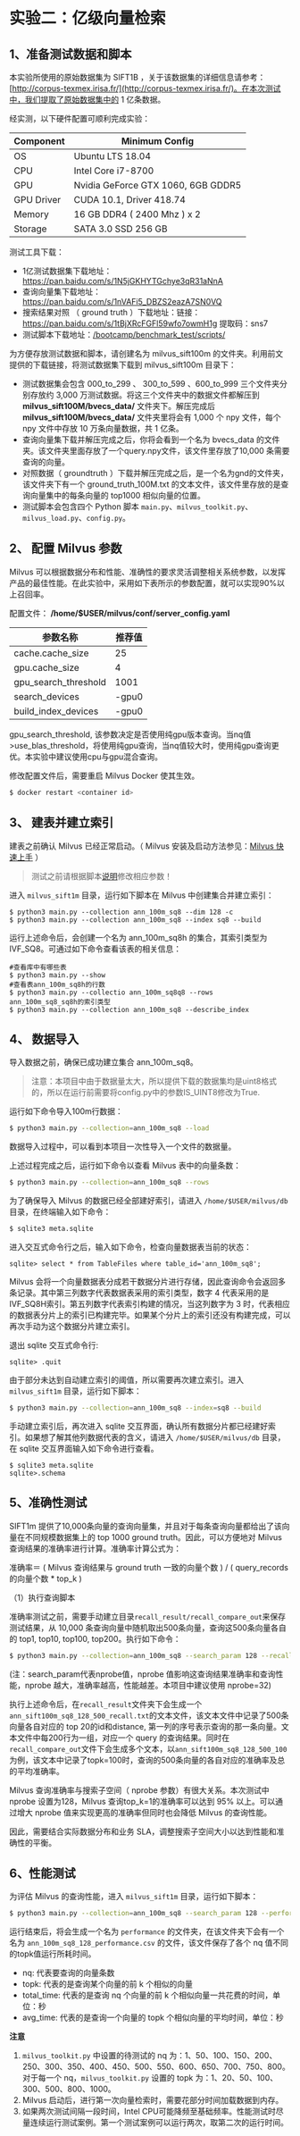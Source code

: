 # 实验二：亿级向量检索

## 1、准备测试数据和脚本

本实验所使用的原始数据集为 SIFT1B ，关于该数据集的详细信息请参考：[http://corpus-texmex.irisa.fr/](http://corpus-texmex.irisa.fr/)。在本次测试中，我们提取了原始数据集中的 1 亿条数据。

经实测，以下硬件配置可顺利完成实验：

| Component           | Minimum Config                |
| ------------------ | -------------------------- |
| OS            | Ubuntu LTS 18.04 |
| CPU           | Intel Core i7-8700        |
| GPU           | Nvidia GeForce GTX 1060, 6GB GDDR5 |
| GPU Driver    | CUDA 10.1, Driver 418.74 |
| Memory        | 16 GB DDR4 ( 2400 Mhz ) x 2                |
| Storage       | SATA 3.0 SSD 256 GB                  |

测试工具下载：
- 1亿测试数据集下载地址：https://pan.baidu.com/s/1N5jGKHYTGchye3qR31aNnA
- 查询向量集下载地址：https://pan.baidu.com/s/1nVAFi5_DBZS2eazA7SN0VQ
- 搜索结果对照 （ ground truth ）下载地址：链接：https://pan.baidu.com/s/1tBjXRcFGFl59wfo7owmH1g 
  提取码：sns7
- 测试脚本下载地址：[/bootcamp/benchmark_test/scripts/](/benchmark_test/scripts/)

为方便存放测试数据和脚本，请创建名为 milvus_sift100m 的文件夹。利用前文提供的下载链接，将测试数据集下载到 milvus_sift100m 目录下：
- 测试数据集会包含 000_to_299  、 300_to_599 、600_to_999 三个文件夹分别存放约 3,000 万测试数据。将这三个文件夹中的数据文件都解压到 **milvus_sift100M/bvecs_data/** 文件夹下。解压完成后 **milvus_sift100M/bvecs_data/** 文件夹里将会有 1,000 个 npy 文件，每个 npy 文件中存放 10 万条向量数据，共 1 亿条。
- 查询向量集下载并解压完成之后，你将会看到一个名为 bvecs_data 的文件夹。该文件夹里面存放了一个query.npy文件，该文件里存放了10,000 条需要查询的向量。
- 对照数据（ groundtruth ）下载并解压完成之后，是一个名为gnd的文件夹，该文件夹下有一个 ground_truth_100M.txt 的文本文件，该文件里存放的是查询向量集中的每条向量的 top1000 相似向量的位置。
- 测试脚本会包含四个 Python 脚本 `main.py`、`milvus_toolkit.py`、`milvus_load.py`、`config.py`。

## 2、 配置 Milvus 参数

Milvus 可以根据数据分布和性能、准确性的要求灵活调整相关系统参数，以发挥产品的最佳性能。在此实验中，采用如下表所示的参数配置，就可以实现90%以上召回率。

配置文件： **/home/$USER/milvus/conf/server_config.yaml**

| 参数名称             | 推荐值       |
| -------------------- | ------------ |
| cache.cache_size   | 25           |
| gpu.cache_size   | 4            |
| gpu_search_threshold | 1001         |
| search_devices     |-gpu0 |
| build_index_devices     |-gpu0 |

gpu_search_threshold, 该参数决定是否使用纯gpu版本查询。当nq值>use_blas_threshold，将使用纯gpu查询，当nq值较大时，使用纯gpu查询更优。本实验中建议使用cpu与gpu混合查询。

修改配置文件后，需要重启 Milvus Docker 使其生效。

```bash
$ docker restart <container id>
```

## 3、 建表并建立索引

建表之前确认 Milvus 已经正常启动。（ Milvus 安装及启动方法参见：[Milvus 快速上手](https://milvus.io/cn/docs/v0.10.0/guides/get_started/install_milvus/gpu_milvus_docker.md) ）

> 测试之前请根据脚本[说明](/benchmark_test/scripts/README.md)修改相应参数！

进入 `milvus_sift1m` 目录，运行如下脚本在 Milvus 中创建集合并建立索引：

```shell
$ python3 main.py --collection ann_100m_sq8 --dim 128 -c
$ python3 main.py --collection ann_100m_sq8 --index sq8 --build 
```

运行上述命令后，会创建一个名为 ann_100m_sq8h 的集合，其索引类型为 IVF_SQ8。可通过如下命令查看该表的相关信息：

```shell
#查看库中有哪些表
$ python3 main.py --show
#查看表ann_100m_sq8h的行数
$ python3 main.py --collectio ann_100m_sq8q8 --rows
ann_100m_sq8_sq8h的索引类型
$ python3 main.py --collection ann_100m_sq8 --describe_index
```

## 4、 数据导入

导入数据之前，确保已成功建立集合 ann_100m_sq8。

> 注意：本项目中由于数据量太大，所以提供下载的数据集均是uint8格式的，所以在运行前需要将config.py中的参数IS_UINT8修改为True.

运行如下命令导入100m行数据：

```bash
$ python3 main.py --collection=ann_100m_sq8 --load
```

数据导入过程中，可以看到本项目一次性导入一个文件的数据量。

上述过程完成之后，运行如下命令以查看 Milvus 表中的向量条数：

```bash
$ python3 main.py --collection=ann_100m_sq8 --rows
```

为了确保导入 Milvus 的数据已经全部建好索引，请进入  `/home/$USER/milvus/db` 目录，在终端输入如下命令：

```bash
$ sqlite3 meta.sqlite
```

进入交互式命令行之后，输入如下命令，检查向量数据表当前的状态：

```sqlite
sqlite> select * from TableFiles where table_id='ann_100m_sq8';
```

Milvus 会将一个向量数据表分成若干数据分片进行存储，因此查询命令会返回多条记录。其中第三列数字代表数据表采用的索引类型，数字 4 代表采用的是IVF_SQ8H索引。第五列数字代表索引构建的情况，当这列数字为 3 时，代表相应的数据表分片上的索引已构建完毕。如果某个分片上的索引还没有构建完成，可以再次手动为这个数据分片建立索引。

退出 sqlite 交互式命令行:

```
sqlite> .quit
```

由于部分未达到自动建立索引的阈值，所以需要再次建立索引。进入 `milvus_sift1m` 目录，运行如下脚本：

```bash
$ python3 main.py --collection=ann_100m_sq8 --index=sq8 --build 
```

手动建立索引后，再次进入 sqlite 交互界面，确认所有数据分片都已经建好索引。如果想了解其他列数据代表的含义，请进入  `/home/$USER/milvus/db` 目录，在 sqlite 交互界面输入如下命令进行查看。

```sqlite
$ sqlite3 meta.sqlite
sqlite>.schema
```

## 5、准确性测试

SIFT1m 提供了10,000条向量的查询向量集，并且对于每条查询向量都给出了该向量在不同规模数据集上的 top 1000 ground truth。因此，可以方便地对 Milvus 查询结果的准确率进行计算。准确率计算公式为：

准确率＝ ( Milvus 查询结果与 ground truth 一致的向量个数 ) / ( query_records 的向量个数 * top_k )

（1）执行查询脚本

准确率测试之前，需要手动建立目录`recall_result/recall_compare_out`来保存测试结果，从 10,000 条查询向量中随机取出500条向量，查询这500条向量各自的 top1, top10, top100, top200。执行如下命令：

```bash
$ python3 main.py --collection=ann_100m_sq8 --search_param 128 --recall
```

(注：search_param代表nprobe值，nprobe 值影响这查询结果准确率和查询性能，nprobe 越大，准确率越高，性能越差。本项目中建议使用 nprobe=32)

执行上述命令后，在`recall_result`文件夹下会生成一个`ann_sift100m_sq8_128_500_recall.txt`的文本文件，该文本文件中记录了500条向量各自对应的 top 20的id和distance, 第一列的序号表示查询的那一条向量。文本文件中每200行为一组，对应一个 query 的查询结果。同时在`recall_compare_out`文件下会生成多个文本，以`ann_sift100m_sq8_128_500_100`为例，该文本中记录了topk=100时，查询的500条向量的各自对应的准确率及总的平均准确率。

Milvus 查询准确率与搜索子空间（ nprobe 参数）有很大关系。本次测试中 nprobe 设置为128，Milvus 查询top_k=1的准确率可以达到 95% 以上。可以通过增大 nprobe 值来实现更高的准确率但同时也会降低 Milvus 的查询性能。

因此，需要结合实际数据分布和业务 SLA，调整搜索子空间大小以达到性能和准确性的平衡。

## 6、性能测试

为评估 Milvus 的查询性能，进入 `milvus_sift1m` 目录，运行如下脚本：

```bash
$ python3 main.py --collection=ann_100m_sq8 --search_param 128 --performance
```

运行结束后，将会生成一个名为 `performance` 的文件夹，在该文件夹下会有一个名为 `ann_100m_sq8_128_performance.csv` 的文件，该文件保存了各个 nq 值不同的topk值运行所耗时间。

- nq: 代表要查询的向量条数
- topk: 代表的是查询某个向量的前 k 个相似的向量
- total_time: 代表的是查询 nq 个向量的前 k 个相似向量一共花费的时间，单位：秒
- avg_time: 代表的是查询一个向量的 topk 个相似向量的平均时间，单位：秒

**注意**

1. `milvus_toolkit.py` 中设置的待测试的 nq 为：1、50、100、150、200、250、300、350、400、450、500、550、600、650、700、750、800。对于每一个 nq，`milvus_toolkit.py` 设置的 topk 为：1、20、50、100、300、500、800、1000。
2. Milvus 启动后，进行第一次向量检索时，需要花部分时间加载数据到内存。
3. 如果两次测试间隔一段时间，Intel CPU可能降频至基础频率。性能测试时尽量连续运行测试案例。第一个测试案例可以运行两次，取第二次的运行时间。
